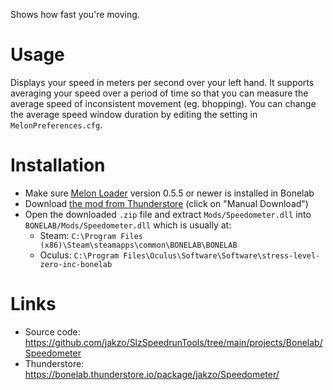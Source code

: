 Shows how fast you're moving.

# Usage

Displays your speed in meters per second over your left hand. It supports averaging your speed over a period of time so that you can measure the average speed of inconsistent movement (eg. bhopping). You can change the average speed window duration by editing the setting in `MelonPreferences.cfg`.

# Installation

- Make sure [Melon Loader](https://melonwiki.xyz/#/?id=what-is-melonloader) version 0.5.5 or newer is installed in Bonelab
- Download [the mod from Thunderstore](https://bonelab.thunderstore.io/package/jakzo/Speedometer/) (click on "Manual Download")
- Open the downloaded `.zip` file and extract `Mods/Speedometer.dll` into `BONELAB/Mods/Speedometer.dll` which is usually at:
  - Steam: `C:\Program Files (x86)\Steam\steamapps\common\BONELAB\BONELAB`
  - Oculus: `C:\Program Files\Oculus\Software\Software\stress-level-zero-inc-bonelab`

# Links

- Source code: https://github.com/jakzo/SlzSpeedrunTools/tree/main/projects/Bonelab/Speedometer
- Thunderstore: https://bonelab.thunderstore.io/package/jakzo/Speedometer/
